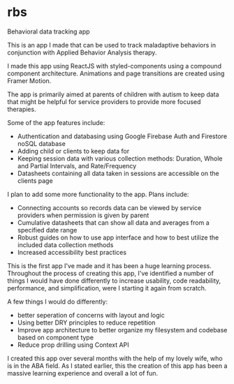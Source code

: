 # rbs
Behavioral data tracking app

This is an app I made that can be used to track maladaptive behaviors 
in conjunction with Applied Behavior Analysis therapy. 

I made this app using ReactJS with styled-components using a compound component architecture. 
Animations and page transitions are created using Framer Motion.

The app is primarily aimed at parents of children with autism to keep data 
that might be helpful for service providers to provide more focused therapies.

Some of the app features include:

  * Authentication and databasing using Google Firebase Auth and Firestore noSQL database
  * Adding child or clients to keep data for
  * Keeping session data with various collection methods: Duration, Whole and Partial Intervals, and Rate/Frequency
  * Datasheets containing all data taken in sessions are accessible on the clients page

I plan to add some more functionality to the app. Plans include: 

  * Connecting accounts so records data can be viewed by service providers when permission is given by parent
  * Cumulative datasheets that can show all data and averages from a specified date range
  * Robust guides on how to use app interface and how to best utilize the included data collection methods
  * Increased accessibility best practices

This is the first app I've made and it has been a huge learning process. Throughout the process of 
creating this app, I've identified a number of things I would have done differently to increase 
usability, code readability, performance, and simplification, were I starting it again from scratch.


A few things I would do differently:

  * better seperation of concerns with layout and logic
  * Using better DRY principles to reduce repetition
  * Improve app architecture to better organize my filesystem and codebase based on component type
  * Reduce prop drilling using Context API
  
I created this app over several months with the help of my lovely wife, who is in the ABA field. 
As I stated earlier, this the creation of this app has been a massive learning experience and overall a lot of fun.
  
